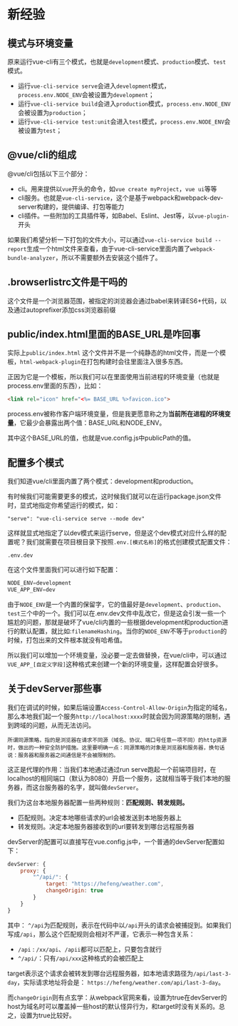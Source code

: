 # 新经验

## 模式与环境变量

原来运行vue-cli有三个模式，也就是`development`模式、`production`模式、`test`模式。

- 运行`vue-cli-service serve`会进入`development`模式，`process.env.NODE_ENV`会被设置为`development`；
- 运行`vue-cli-service build`会进入`production`模式，`process.env.NODE_ENV`会被设置为`production`；
- 运行`vue-cli-service test:unit`会进入`test`模式，`process.env.NODE_ENV`会被设置为`test`；

## @vue/cli的组成

@vue/cli包括以下三个部分：

- cli。用来提供以`vue`开头的命令，如`vue create myProject`，`vue ui`等等
- cli服务。也就是`vue-cli-service`，这个是基于webpack和webpack-dev-server构建的，提供编译、打包等能力
- cli插件。一些附加的工具插件等，如Babel、Eslint、Jest等，以`vue-plugin-`开头

如果我们希望分析一下打包的文件大小，可以通过`vue-cli-service build --report`生成一个html文件来查看，由于vue-cli-service里面内置了`webpack-bundle-analyzer`，所以不需要额外去安装这个插件了。

## .browserlistrc文件是干吗的

这个文件是一个浏览器范围，被指定的浏览器会通过babel来转译ES6+代码，以及通过autoprefixer添加css浏览器前缀

## public/index.html里面的BASE_URL是咋回事

实际上`public/index.html` 这个文件并不是一个纯静态的html文件，而是一个模板，`html-webpack-plugin`在打包构建时会往里面注入很多东西。

正因为它是一个模板，所以我们可以在里面使用当前进程的环境变量（也就是process.env里面的东西），比如：

```html
<link rel="icon" href="<%= BASE_URL %>favicon.ico">
```

process.env被称作客户端环境变量，但是我更愿意称之为**当前所在进程的环境变量**，它最少会暴露出两个值：BASE_URL和NODE_ENV。

其中这个BASE_URL的值，也就是vue.config.js中publicPath的值。

## 配置多个模式

我们知道vue/cli里面内置了两个模式：development和production。

有时候我们可能需要更多的模式，这时候我们就可以在运行package.json文件时，显式地指定你希望运行的模式，如：

```shell
"serve": "vue-cli-service serve --mode dev"
```

这样就显式地指定了以dev模式来运行serve，但是这个dev模式对应什么样的配置呢？我们就需要在项目根目录下按照`.env.[模式名称]`的格式创建模式配置文件：

`.env.dev`

在这个文件里面我们可以进行如下配置：

```js
NODE_ENV=development
VUE_APP_ENV=dev
```

由于`NODE_ENV`是一个内置的保留字，它的值最好是`development`、`production`、`test`三个中的一个。我们可以在.env.dev文件中乱改它，但是这会引发一些一个尴尬的问题，那就是破坏了vue/cli内置的一些根据development和production进行的默认配置，就比如:`filenameHashing`。当你的`NODE_ENV`不等于`production`的时候，打包出来的文件根本就没有哈希值。

所以我们可以增加一个环境变量，没必要一定去做替换，在vue/cli中，可以通过`VUE_APP_[自定义字段]`这种格式来创建一个新的环境变量，这样配置会好很多。

## 关于devServer那些事

我们在调试的时候，如果后端设置`Access-Control-Allow-Origin`为指定的域名，那么本地我们起一个服务`http://localhost:xxxx`时就会因为同源策略的限制，遇到跨域的问题，从而无法访问。

```!
所谓同源策略，指的是浏览器在请求不同源（域名、协议、端口号任意一项不同）的http资源时，做出的一种安全防护措施。这里要明确一点：同源策略的对象是浏览器和服务器，换句话说：服务器和服务器之间通信是不会被限制的。
```

这正是代理的作用：当我们本地通过通过run serve跑起一个前端项目时，在localhost的相同端口（默认为8080）开启一个服务，这就相当等于我们本地的服务器，而这台服务器的名字，就叫做`devServer`。

我们为这台本地服务器配置一些两种规则：**匹配规则、转发规则。**

- 匹配规则。决定本地哪些请求的url会被发送到本地服务器上
- 转发规则。决定本地服务器接收到的url要转发到哪台远程服务器

devServer的配置可以直接写在vue.config.js中，一个普通的devServer配置如下：

```js
devServer: {
    proxy: {
        "^/api/": {
            target: "https://hefeng/weather.com",
            changeOrigin: true
        }
    }
}
```

其中： `^/api`为匹配规则，表示在代码中以`/api`开头的请求会被捕捉到。如果我们写成`/api`，那么这个匹配规则会相对不严谨，它表示一种包含关系：

- `/api` : `/xx/api`、`/apii`都可以匹配上，只要包含就行
- `^/api/`：只有`/api/xxx`这种格式的会被匹配上

target表示这个请求会被转发到哪台远程服务器，如本地请求路径为`/api/last-3-day`，实际请求地址将会是： `https://hefeng/weather.com/api/last-3-day`。

而`changeOrigin`则有点玄学：从webpack官网来看，设置为true在devServer的host为域名时可以覆盖掉一些host的默认怪异行为，和target时没有关系的。总之，设置为true比较好。



